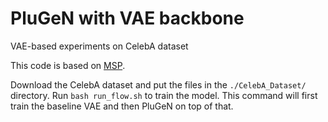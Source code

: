 # PluGeN with VAE backbone
VAE-based experiments on CelebA dataset

This code is based on [MSP](https://github.com/lissomx/MSP).

Download the CelebA dataset and put the files in the `./CelebA_Dataset/` directory. Run `bash run_flow.sh` to train the model. This command will first train the baseline VAE and then PluGeN on top of that. 
